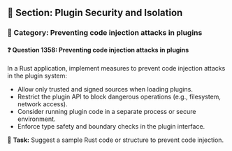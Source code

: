 ## 📘 Section: Plugin Security and Isolation  
### 🔹 Category: Preventing code injection attacks in plugins  
#### ❓ Question 1358: Preventing code injection attacks in plugins

In a Rust application, implement measures to prevent code injection attacks in the plugin system:

- Allow only trusted and signed sources when loading plugins.
- Restrict the plugin API to block dangerous operations (e.g., filesystem, network access).
- Consider running plugin code in a separate process or secure environment.
- Enforce type safety and boundary checks in the plugin interface.

🔧 **Task:** Suggest a sample Rust code or structure to prevent code injection.
